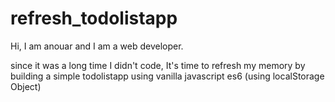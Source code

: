 # refresh_todolistapp

Hi, I am anouar and I am a web developer.

since it was a long time I didn't code, It's time to refresh my memory by building a simple todolistapp using vanilla javascript es6 (using localStorage Object)


